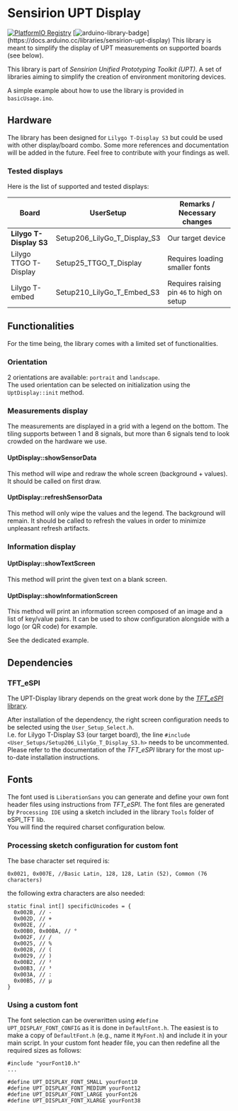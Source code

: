 # Sensirion UPT Display
[![PlatformIO Registry](https://badges.registry.platformio.org/packages/sensirion/library/Sensirion%20UPT%20Display.svg)](https://registry.platformio.org/libraries/sensirion/Sensirion%20UPT%20Display)  [![arduino-library-badge](https://www.ardu-badge.com/badge/Sensirion%20UPT%20Display.svg?)](https://docs.arduino.cc/libraries/sensirion-upt-display)  
This library is meant to simplify the display of UPT measurements on supported boards (see below).

This library is part of *Sensirion Unified Prototyping Toolkit (UPT)*. A set of libraries aiming to simplify the creation of environment monitoring devices.

A simple example about how to use the library is provided in `basicUsage.ino`.

## Hardware
The library has been designed for `Lilygo T-Display S3` but could be used with other display/board combo.
Some more references and documentation will be added in the future. Feel free to contribute with your findings as well.

### Tested displays
Here is the list of supported and tested displays:

| Board      | UserSetup      |Remarks / Necessary changes      |
| ------------- | ------------- |------------- |
| **Lilygo T-Display S3** | Setup206_LilyGo_T_Display_S3 | Our target device |
| Lilygo TTGO T-Display | Setup25_TTGO_T_Display | Requires loading smaller fonts |
| Lilygo T-embed | Setup210_LilyGo_T_Embed_S3 | Requires raising pin `46` to high on setup |


## Functionalities
For the time being, the library comes with a limited set of functionalities.

### Orientation
2 orientations are available: `portrait` and `landscape`.  
The used orientation can be selected on initialization using the `UptDisplay::init` method.

### Measurements display
The measurements are displayed in a grid with a legend on the bottom. The tiling supports between 1 and 8 signals, but more than 6 signals tend to look crowded on the hardware we use.

#### UptDisplay::showSensorData
This method will wipe and redraw the whole screen (background + values). It should be called on first draw.

#### UptDisplay::refreshSensorData
This method will only wipe the values and the legend. The background will remain. It should be called to refresh the values in order to minimize unpleasant refresh artifacts.

### Information display
#### UptDisplay::showTextScreen
This method will print the given text on a blank screen.

#### UptDisplay::showInformationScreen
This method will print an information screen composed of an image and a list of key/value pairs. It can be used to show configuration alongside with a logo (or QR code) for example.

See the dedicated example.

## Dependencies
### TFT_eSPI
The UPT-Display library depends on the great work done by the [*TFT_eSPI* library](https://github.com/Bodmer/TFT_eSPI). 

After installation of the dependency, the right screen configuration needs to be selected using the `User_Setup_Select.h`.  
I.e. for Lilygo T-Display S3 (our target board), the line `#include <User_Setups/Setup206_LilyGo_T_Display_S3.h>` needs to be uncommented.
Please refer to the documentation of the *TFT_eSPI* library for the most up-to-date installation instructions.

## Fonts
The font used is `LiberationSans` you can generate and define your own font header files using instructions from *TFT_eSPI*.
The font files are generated by `Processing IDE` using a sketch included in the library `Tools` folder of eSPI_TFT lib.   
You will find the required charset configuration below.

### Processing sketch configuration for custom font
The base character set required is:  
 ```
 0x0021, 0x007E, //Basic Latin, 128, 128, Latin (52), Common (76 characters)
 ```  
the following extra characters are also needed:

 ```
static final int[] specificUnicodes = {
   0x002B, // -
   0x002D, // +
   0x002E, // .
   0x00B0, 0x00BA, // °
   0x002F, // /
   0x0025, // %
   0x0028, // (
   0x0029, // )
   0x00B2, // ²
   0x00B3, // ³
   0x003A, // :
   0x00B5, // µ 
}
 ```

 ### Using a custom font
 The font selection can be overwritten using `#define UPT_DISPLAY_FONT_CONFIG` as it is done in `DefaultFont.h`.
 The easiest is to make a copy of `DefaultFont.h` (e.g., name it `MyFont.h`) and include it in your main script.
 In your custom font header file, you can then redefine all the required sizes as follows:
 ```
 #include "yourFont10.h"
...

#define UPT_DISPLAY_FONT_SMALL yourFont10
#define UPT_DISPLAY_FONT_MEDIUM yourFont12
#define UPT_DISPLAY_FONT_LARGE yourFont26
#define UPT_DISPLAY_FONT_XLARGE yourFont38
 ```

